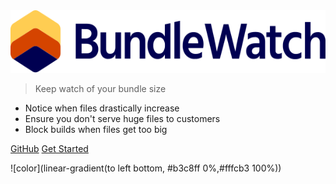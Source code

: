 <!-- _coverpage.md -->

<img src="_assets/logo-large.svg" height="100">

> Keep watch of your bundle size

* Notice when files drastically increase
* Ensure you don't serve huge files to customers
* Block builds when files get too big

[GitHub](https://github.com/bundlewatch/bundlewatch)
[Get Started](#bundlewatch)

![color](linear-gradient(to left bottom, #b3c8ff 0%,#fffcb3 100%))
